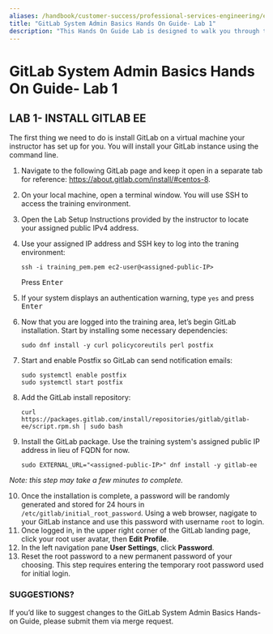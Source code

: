 ```yaml
---
aliases: /handbook/customer-success/professional-services-engineering/education-services/sysadminbasicshandson1.html
title: "GitLab System Admin Basics Hands On Guide- Lab 1"
description: "This Hands On Guide Lab is designed to walk you through the lab exercises used in the GitLab System Admin Basics course."
---
```


# GitLab System Admin Basics Hands On Guide- Lab 1


## LAB 1- INSTALL GITLAB EE

The first thing we need to do is install GitLab on a virtual machine your instructor has set up for you. You will install your GitLab instance using the command line.

1. Navigate to the following GitLab page and keep it open in a separate tab for reference: <https://about.gitlab.com/install/#centos-8>.
2. On your local machine, open a terminal window. You will use SSH to access the training environment.
3. Open the Lab Setup Instructions provided by the instructor to locate your assigned public IPv4 address.
4. Use your assigned IP address and SSH key to log into the traning environment:

     ```
   ssh -i training_pem.pem ec2-user@<assigned-public-IP>
     ```

   Press <kbd>Enter</kbd>
5. If your system displays an authentication warning, type `yes` and press <kbd>Enter</kbd>
6. Now that you are logged into the training area, let’s begin GitLab installation. Start by installing some necessary dependencies:

     ```
   sudo dnf install -y curl policycoreutils perl postfix
     ```

7. Start and enable Postfix so GitLab can send notification emails:

     ```
   sudo systemctl enable postfix
   sudo systemctl start postfix
     ```

8. Add the GitLab install repository:

     ```
   curl https://packages.gitlab.com/install/repositories/gitlab/gitlab-ee/script.rpm.sh | sudo bash
     ```

9. Install the GitLab package. Use the training system's assigned public IP address in lieu of FQDN for now.

     ```
   sudo EXTERNAL_URL="<assigned-public-IP>" dnf install -y gitlab-ee
     ```

  *Note: this step may take a few minutes to complete.*

10. Once the installation is complete, a password will be randomly generated and stored for 24 hours in `/etc/gitlab/initial_root_password`. Using a web browser, nagigate to your GitLab instance and use this password with username `root` to login.
11. Once logged in, in the upper right corner of the GitLab landing page, click your root user avatar, then **Edit Profile**.
12. In the left navigation pane **User Settings**, click **Password**.
13. Reset the root password to a new permanent password of your choosing. This step requires entering the temporary root password used for initial login.


### SUGGESTIONS?

If you’d like to suggest changes to the GitLab System Admin Basics Hands-on Guide, please submit them via merge request.

